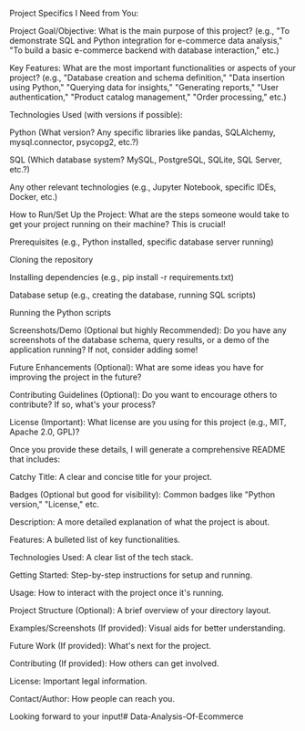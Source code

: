 Project Specifics I Need from You:

Project Goal/Objective: What is the main purpose of this project? (e.g., "To demonstrate SQL and Python integration for e-commerce data analysis," "To build a basic e-commerce backend with database interaction," etc.)

Key Features: What are the most important functionalities or aspects of your project? (e.g., "Database creation and schema definition," "Data insertion using Python," "Querying data for insights," "Generating reports," "User authentication," "Product catalog management," "Order processing," etc.)

Technologies Used (with versions if possible):

Python (What version? Any specific libraries like pandas, SQLAlchemy, mysql.connector, psycopg2, etc.?)

SQL (Which database system? MySQL, PostgreSQL, SQLite, SQL Server, etc.?)

Any other relevant technologies (e.g., Jupyter Notebook, specific IDEs, Docker, etc.)

How to Run/Set Up the Project: What are the steps someone would take to get your project running on their machine? This is crucial!

Prerequisites (e.g., Python installed, specific database server running)

Cloning the repository

Installing dependencies (e.g., pip install -r requirements.txt)

Database setup (e.g., creating the database, running SQL scripts)

Running the Python scripts

Screenshots/Demo (Optional but highly Recommended): Do you have any screenshots of the database schema, query results, or a demo of the application running? If not, consider adding some!

Future Enhancements (Optional): What are some ideas you have for improving the project in the future?

Contributing Guidelines (Optional): Do you want to encourage others to contribute? If so, what's your process?

License (Important): What license are you using for this project (e.g., MIT, Apache 2.0, GPL)?

Once you provide these details, I will generate a comprehensive README that includes:

Catchy Title: A clear and concise title for your project.

Badges (Optional but good for visibility): Common badges like "Python version," "License," etc.

Description: A more detailed explanation of what the project is about.

Features: A bulleted list of key functionalities.

Technologies Used: A clear list of the tech stack.

Getting Started: Step-by-step instructions for setup and running.

Usage: How to interact with the project once it's running.

Project Structure (Optional): A brief overview of your directory layout.

Examples/Screenshots (If provided): Visual aids for better understanding.

Future Work (If provided): What's next for the project.

Contributing (If provided): How others can get involved.

License: Important legal information.

Contact/Author: How people can reach you.

Looking forward to your input!# Data-Analysis-Of-Ecommerce
